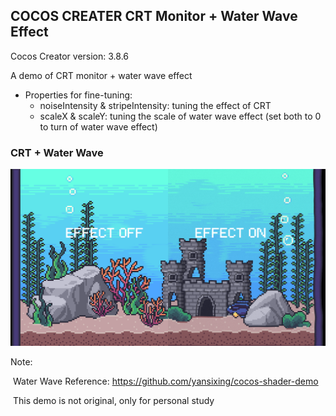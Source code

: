 ## COCOS CREATER CRT Monitor + Water Wave Effect

Cocos Creator version: 3.8.6

A demo of CRT monitor + water wave effect

* Properties for fine-tuning:
  * noiseIntensity & stripeIntensity: tuning the effect of CRT
  * scaleX & scaleY: tuning the scale of water wave effect (set both to 0 to turn of water wave effect)



### CRT + Water Wave

![image](https://github.com/XiaowaTang/COCOS-CREATER-CRT-Monitor-and-Water-Wave-Effect/blob/main/CRTWaterWaveExample.png)




Note:

​	Water Wave Reference: https://github.com/yansixing/cocos-shader-demo

​	This demo is not original, only for personal study 



